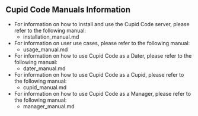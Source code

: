 ## Cupid Code Manuals Information

- For information on how to install and use the Cupid Code server, please refer to the following manual:
  - installation_manual.md
- For information on user use cases, please refer to the following manual:
  - usage_manual.md
- For information on how to use Cupid Code as a Dater, please refer to the following manual:
  - dater_manual.md
- For information on how to use Cupid Code as a Cupid, please refer to the following manual:
  - cupid_manual.md
- For information on how to use Cupid Code as a Manager, please refer to the following manual:
  - manager_manual.md
